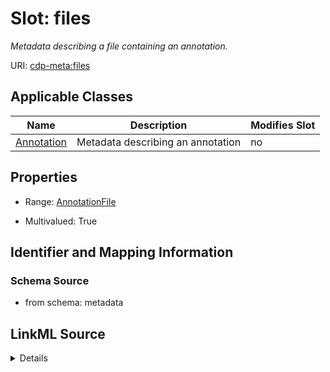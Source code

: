 # Slot: files


_Metadata describing a file containing an annotation._



URI: [cdp-meta:files](metadatafiles)



<!-- no inheritance hierarchy -->




## Applicable Classes

| Name | Description | Modifies Slot |
| --- | --- | --- |
[Annotation](Annotation.md) | Metadata describing an annotation |  no  |







## Properties

* Range: [AnnotationFile](AnnotationFile.md)

* Multivalued: True





## Identifier and Mapping Information







### Schema Source


* from schema: metadata




## LinkML Source

<details>
```yaml
name: files
description: Metadata describing a file containing an annotation.
from_schema: metadata
rank: 1000
multivalued: true
list_elements_ordered: true
alias: files
owner: Annotation
domain_of:
- Annotation
range: AnnotationFile
inlined: true
inlined_as_list: true

```
</details>